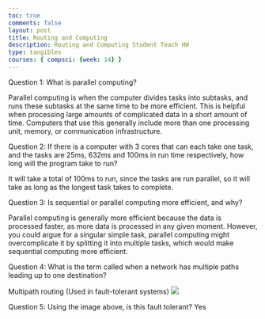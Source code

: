 ```yaml
---
toc: true
comments: false
layout: post
title: Routing and Computing
description: Routing and Computing Student Teach HW
type: tangibles
courses: { compsci: {week: 14} }
---
```


Question 1: What is parallel computing?

Parallel computing is when the computer divides tasks into subtasks, and runs these subtasks at the same time to be more efficient. This is helpful when processing large amounts of complicated data in a short amount of time. Computers that use this generally include more than one processing unit, memory, or communication infrastructure. 

Question 2: If there is a computer with 3 cores that can each take one task, and the tasks are 25ms, 632ms and 100ms in run time respectively, how long will the program take to run?

It will take a total of 100ms to run, since the tasks are run parallel, so it will take as long as the longest task takes to complete. 

Question 3: Is sequential or parallel computing more efficient, and why?


Parallel computing is generally more efficient because the data is processed faster, as more data is processed in any given moment. However, you could argue for a singular simple task, parallel computing might overcomplicate it by splitting it into multiple tasks, which would make sequential computing more efficient. 

Question 4: What is the term called when a network has multiple paths leading up to one destination? 

Multipath routing (Used in fault-tolerant systems)
  <img src="../assets\images\ftolhw.png">

Question 5: Using the image above, is this fault tolerant? Yes